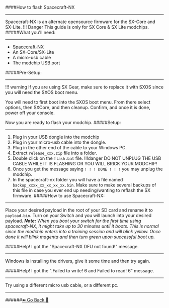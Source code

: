 ####How to flash Spacecraft-NX
***
Spacecraft-NX is an alternate opensource firmware for the SX-Core and SX-Lite.
!!! Danger This guide is only for SX Core & SX Lite modchips.
#####What you'll need:
***
- [Spacecraft-NX](https://github.com/hwfly-nx/firmware/releases/latest)
- An SX-Core/SX-Lite
- A micro-usb cable
- The modchip USB port

#####Pre-Setup:
***
!!! warning If you are using SX Gear, make sure to replace it with SXOS since you will need the SXOS boot menu.

You will need to first boot into the SXOS boot menu.
From there select options, then SXCore, and then cleanup. 
Confirm, and once it is done, power off your console.

Now you are ready to flash your modchip.
#####Setup:
***
1. Plug in your USB dongle into the modchip
2. Plug in your micro-usb cable into the dongle.
3. Plug in the other end of the cable to your Windows PC.
4. Extract `release_xxx.zip` file into a folder.
5. Double click on the `flash.bat` file.
!!!danger DO NOT UNPLUG THE USB CABLE WHILE IT IS FLASHING OR YOU WILL BRICK YOUR MODCHIP!
6. Once you get the message saying `! ! ! DONE ! ! !` you may unplug the modchip.
7. In the spacecraft-nx folder you will have a file named `backup_xxxx_xx_xx_xx_xx.bin`. Make sure to make several backups of this file in case you ever end up needing/wanting to reflash the SX firmware.
#####How to use Spacecraft-NX:
***
Place your desired payload in the root of your SD card and rename it to `payload.bin`.
Turn on your Switch and you will launch into your desired payload.
***Note:**
When you boot your switch for the first time using spacecraft-NX, it might take up to 30 minutes until it boots. This is normal since the modchip enters into a training session and will blink yellow. Once done it will blink magenta and then turn green upon successful boot up.*

#####Help! I got the "Spacecraft-NX DFU not found!" message.
***
Windows is installing the drivers, give it some time and then try again.

#####Help! I got the ".Failed to write! 6 and Failed to read! 6" message.
***
Try using a different micro usb cable, or a different pc. 
***
######[⬅️ Go Back 🦝](https://rentry.org/UpdateCFWAndFW)
